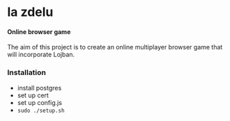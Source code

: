 la zdelu
========

#### Online browser game

The aim of this project is to create an online multiplayer browser game that will incorporate Lojban.

### Installation

  * install postgres
  * set up cert
  * set up config.js
  * `sudo ./setup.sh`
